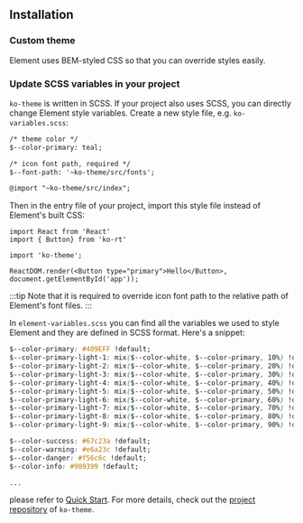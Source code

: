 ## Installation

### Custom theme
Element uses BEM-styled CSS so that you can override styles easily.

### Update SCSS variables in your project
`ko-theme` is written in SCSS. If your project also uses SCSS, you can directly change Element style variables. Create a new style file, e.g. `ko-variables.scss`:

```html
/* theme color */
$--color-primary: teal;

/* icon font path, required */
$--font-path: '~ko-theme/src/fonts';

@import "~ko-theme/src/index";
```

Then in the entry file of your project, import this style file instead of Element's built CSS:
```JS
import React from 'React'
import { Button} from 'ko-rt'

import 'ko-theme';

ReactDOM.render(<Button type="primary">Hello</Button>, document.getElementById('app'));
```
:::tip
Note that it is required to override icon font path to the relative path of Element's font files.
:::

In `element-variables.scss` you can find all the variables we used to style Element and they are defined in SCSS format. Here's a snippet:
```css
$--color-primary: #409EFF !default;
$--color-primary-light-1: mix($--color-white, $--color-primary, 10%) !default; /* 53a8ff */
$--color-primary-light-2: mix($--color-white, $--color-primary, 20%) !default; /* 66b1ff */
$--color-primary-light-3: mix($--color-white, $--color-primary, 30%) !default; /* 79bbff */
$--color-primary-light-4: mix($--color-white, $--color-primary, 40%) !default; /* 8cc5ff */
$--color-primary-light-5: mix($--color-white, $--color-primary, 50%) !default; /* a0cfff */
$--color-primary-light-6: mix($--color-white, $--color-primary, 60%) !default; /* b3d8ff */
$--color-primary-light-7: mix($--color-white, $--color-primary, 70%) !default; /* c6e2ff */
$--color-primary-light-8: mix($--color-white, $--color-primary, 80%) !default; /* d9ecff */
$--color-primary-light-9: mix($--color-white, $--color-primary, 90%) !default; /* ecf5ff */

$--color-success: #67c23a !default;
$--color-warning: #e6a23c !default;
$--color-danger: #f56c6c !default;
$--color-info: #909399 !default;

...
```


please refer to <a href="./#/zh-CN/quick-start">Quick Start</a>. For more details, check out the [project repository](https://github.com/ElementUI/element-theme) of `ko-theme`.